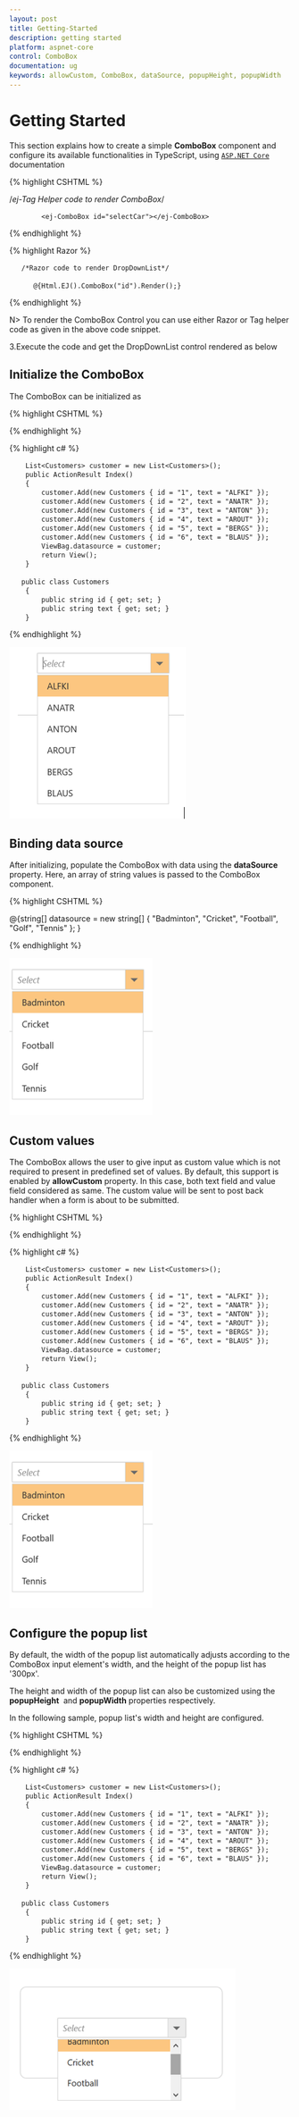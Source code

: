 ```yaml
---
layout: post
title: Getting-Started
description: getting started
platform: aspnet-core
control: ComboBox
documentation: ug
keywords: allowCustom, ComboBox, dataSource, popupHeight, popupWidth
---
```


# Getting Started

This section explains how to create a simple **ComboBox** component and configure its available functionalities in TypeScript, using [`ASP.NET Core`](https://help.syncfusion.com/aspnet-core/getting-started) documentation

{% highlight CSHTML %}
  
   /*ej-Tag Helper code to render ComboBox*/

            <ej-ComboBox id="selectCar"></ej-ComboBox>

       
  {% endhighlight  %}

  {% highlight Razor %}
  
       /*Razor code to render DropDownList*/

          @{Html.EJ().ComboBox("id").Render();}

  {% endhighlight  %}

N> To render the ComboBox Control you can use either Razor or Tag helper code as given in the above code snippet.

3.Execute the code and get the DropDownList control rendered as below

## Initialize the ComboBox

The ComboBox can be initialized as

{% highlight CSHTML %}

<div class="frame">
        <div class="control"> 
        <ej-combo-box id="select" datasource="(IEnumerable<Customer>)ViewBag.datasource" placeholder="Select">
            <e-combo-box-fields text="text"/>
        </ej-combo-box>
        </div>
    </div>

{% endhighlight %}

{% highlight c# %}

  
        List<Customers> customer = new List<Customers>();
        public ActionResult Index()
        {
            customer.Add(new Customers { id = "1", text = "ALFKI" });
            customer.Add(new Customers { id = "2", text = "ANATR" });
            customer.Add(new Customers { id = "3", text = "ANTON" });
            customer.Add(new Customers { id = "4", text = "AROUT" });
            customer.Add(new Customers { id = "5", text = "BERGS" });
            customer.Add(new Customers { id = "6", text = "BLAUS" });
            ViewBag.datasource = customer;
            return View();
        }

       public class Customers
        {
            public string id { get; set; }
            public string text { get; set; }
        }
  {% endhighlight  %}

![](Combobox_getting_started_images/Getting-Started2.png)

## Binding data source

After initializing, populate the ComboBox with data using the **dataSource** property.
Here, an array of string values is passed to the ComboBox component.

{% highlight CSHTML %}

 @{string[] datasource = new string[] { "Badminton", "Cricket", "Football", "Golf", "Tennis" };
    }
    <div class="frame">
        <div class="control"> 
        <ej-combo-box id="selectCar" datasource="datasource" placeholder="Select">
            <e-combo-box-fields text="text"/>
        </ej-combo-box>
        </div>
    </div>

{% endhighlight %}


![](Combobox_getting_started_images/Getting-Started1.png)


## Custom values

The ComboBox allows the user to give input as custom value which is not required to present in predefined
set of values. By default, this support is enabled by **allowCustom**
 property. In this case, both text field and value field considered as same.
The custom value will be sent to post back handler when a form is about to be submitted.

{% highlight CSHTML %}

<div class="frame">
        <div class="control"> 
        <ej-combo-box id="select" datasource="(IEnumerable<Customer>)ViewBag.datasource" allow-custom="true" placeholder="Select">
            <e-combo-box-fields text="text" value="id"/>
        </ej-combo-box>
        </div>
    </div>

{% endhighlight %}

{% highlight c# %}

  
        List<Customers> customer = new List<Customers>();
        public ActionResult Index()
        {
            customer.Add(new Customers { id = "1", text = "ALFKI" });
            customer.Add(new Customers { id = "2", text = "ANATR" });
            customer.Add(new Customers { id = "3", text = "ANTON" });
            customer.Add(new Customers { id = "4", text = "AROUT" });
            customer.Add(new Customers { id = "5", text = "BERGS" });
            customer.Add(new Customers { id = "6", text = "BLAUS" });
            ViewBag.datasource = customer;
            return View();
        }

       public class Customers
        {
            public string id { get; set; }
            public string text { get; set; }
        }
  {% endhighlight  %}

![](Combobox_getting_started_images/Getting-Started3.png)

## Configure the popup list

By default, the width of the popup list automatically adjusts according to the ComboBox input element's width, and the height of the popup list has '300px'.

The height and width of the popup list can also be customized using the
**popupHeight**
&nbsp;and **popupWidth** properties
respectively.

In the following sample, popup list's width and height are configured.

{% highlight CSHTML %}

<div class="frame">
        <div class="control"> 
        <ej-combo-box id="select" datasource="(IEnumerable<Customer>)ViewBag.datasource" popup-height="100px" popup-width="200px" placeholder="Select">
            <e-combo-box-fields text="text" value="id"/>
        </ej-combo-box>
        </div>
    </div>

{% endhighlight %}

{% highlight c# %}

  
        List<Customers> customer = new List<Customers>();
        public ActionResult Index()
        {
            customer.Add(new Customers { id = "1", text = "ALFKI" });
            customer.Add(new Customers { id = "2", text = "ANATR" });
            customer.Add(new Customers { id = "3", text = "ANTON" });
            customer.Add(new Customers { id = "4", text = "AROUT" });
            customer.Add(new Customers { id = "5", text = "BERGS" });
            customer.Add(new Customers { id = "6", text = "BLAUS" });
            ViewBag.datasource = customer;
            return View();
        }

       public class Customers
        {
            public string id { get; set; }
            public string text { get; set; }
        }
  {% endhighlight  %}

![](Combobox_getting_started_images/Getting-Started4.png)

